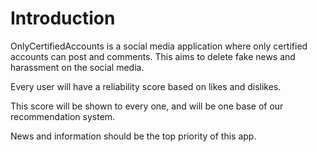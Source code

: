 # Introduction

OnlyCertifiedAccounts is a social media application where only certified accounts can post and comments.
This aims to delete fake news and harassment on the social media.

Every user will have a reliability score based on likes and dislikes.

This score will be shown to every one, and will be one base of our recommendation system.

News and information should be the top priority of this app.
